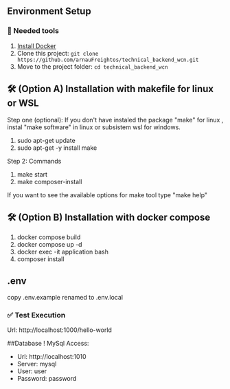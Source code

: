 ## Environment Setup

###  🐳 Needed tools

1. [Install Docker](https://www.docker.com/get-started)
2. Clone this project: `git clone https://github.com/arnauFreightos/technical_backend_wcn.git`
3. Move to the project folder: `cd technical_backend_wcn`

## 🛠️ (Option A) Installation with makefile for linux or WSL

Step one (optional): If you don't have instaled the package "make" for linux  , instal "make software" in linux or subsistem wsl for windows.

1. sudo apt-get update
2. sudo apt-get -y install make

Step 2: Commands

1. make start
2. make composer-install

If you want to see the available options for make tool type "make help"

## 🛠️ (Option B) Installation with docker compose 

1. docker compose build
2. docker compose up -d
3. docker exec -it application bash
4. composer install

## .env
copy .env.example renamed to .env.local

### ✅ Test Execution

Url: http://localhost:1000/hello-world

##Database !
MySql Access:
- Url: http://localhost:1010
- Server: mysql
- User: user
- Password: password

